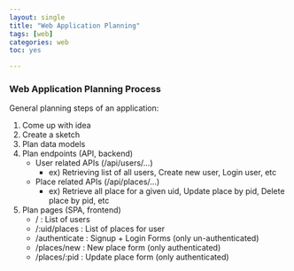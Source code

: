 ```yaml
---
layout: single
title: "Web Application Planning"
tags: [web]
categories: web
toc: yes

---
```


### Web Application Planning Process

General planning steps of an application:

1. Come up with idea 
2. Create a sketch
3. Plan data models
4. Plan endpoints (API, backend)
   - User related APIs (/api/users/…)
     - ex) Retrieving list of all users, Create new user, Login user, etc
   - Place related APIs (/api/places/…)
     - ex) Retrieve all place for a given uid, Update place by pid, Delete place by pid, etc
5. Plan pages (SPA, frontend)
   - / : List of users
   - /:uid/places : List of places for user
   - /authenticate : Signup + Login Forms (only un-authenticated)
   - /places/new : New place form (only authenticated)
   - /places/:pid : Update place form (only authenticated)